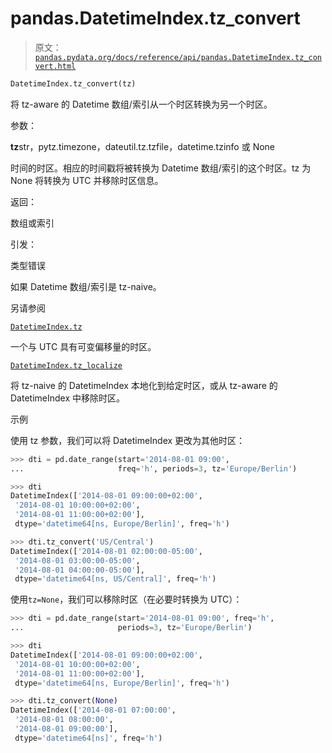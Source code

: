 # pandas.DatetimeIndex.tz_convert

> 原文：[`pandas.pydata.org/docs/reference/api/pandas.DatetimeIndex.tz_convert.html`](https://pandas.pydata.org/docs/reference/api/pandas.DatetimeIndex.tz_convert.html)

```py
DatetimeIndex.tz_convert(tz)
```

将 tz-aware 的 Datetime 数组/索引从一个时区转换为另一个时区。

参数：

**tz**str，pytz.timezone，dateutil.tz.tzfile，datetime.tzinfo 或 None

时间的时区。相应的时间戳将被转换为 Datetime 数组/索引的这个时区。tz 为 None 将转换为 UTC 并移除时区信息。

返回：

数组或索引

引发：

类型错误

如果 Datetime 数组/索引是 tz-naive。

另请参阅

[`DatetimeIndex.tz`](https://pandas.pydata.org/docs/reference/api/pandas.DatetimeIndex.tz.html#pandas.DatetimeIndex.tz "pandas.DatetimeIndex.tz")

一个与 UTC 具有可变偏移量的时区。

[`DatetimeIndex.tz_localize`](https://pandas.pydata.org/docs/reference/api/pandas.DatetimeIndex.tz_localize.html#pandas.DatetimeIndex.tz_localize "pandas.DatetimeIndex.tz_localize")

将 tz-naive 的 DatetimeIndex 本地化到给定时区，或从 tz-aware 的 DatetimeIndex 中移除时区。

示例

使用 tz 参数，我们可以将 DatetimeIndex 更改为其他时区：

```py
>>> dti = pd.date_range(start='2014-08-01 09:00',
...                     freq='h', periods=3, tz='Europe/Berlin') 
```

```py
>>> dti
DatetimeIndex(['2014-08-01 09:00:00+02:00',
 '2014-08-01 10:00:00+02:00',
 '2014-08-01 11:00:00+02:00'],
 dtype='datetime64[ns, Europe/Berlin]', freq='h') 
```

```py
>>> dti.tz_convert('US/Central')
DatetimeIndex(['2014-08-01 02:00:00-05:00',
 '2014-08-01 03:00:00-05:00',
 '2014-08-01 04:00:00-05:00'],
 dtype='datetime64[ns, US/Central]', freq='h') 
```

使用`tz=None`，我们可以移除时区（在必要时转换为 UTC）：

```py
>>> dti = pd.date_range(start='2014-08-01 09:00', freq='h',
...                     periods=3, tz='Europe/Berlin') 
```

```py
>>> dti
DatetimeIndex(['2014-08-01 09:00:00+02:00',
 '2014-08-01 10:00:00+02:00',
 '2014-08-01 11:00:00+02:00'],
 dtype='datetime64[ns, Europe/Berlin]', freq='h') 
```

```py
>>> dti.tz_convert(None)
DatetimeIndex(['2014-08-01 07:00:00',
 '2014-08-01 08:00:00',
 '2014-08-01 09:00:00'],
 dtype='datetime64[ns]', freq='h') 
```
